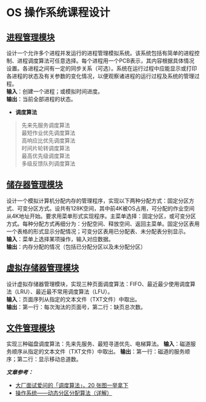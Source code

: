 # OS 操作系统课程设计

## [进程管理模块](src/ProcessManager/README.md)

设计一个允许多个进程并发运行的进程管理模拟系统。该系统包括有简单的进程控制、进程调度算法可任意选择。每个进程用一个PCB表示，其内容根据具体情况设置。各进程之间有一定的同步关系（可选）。系统在运行过程中应能显示或打印各进程的状态及有关参数的变化情况，以便观察诸进程的运行过程及系统的管理过程。  
**输入**：创建一个进程；或模拟时间进度。  
**输出**：当前全部进程的状态。

- **调度算法**

> 先来先服务调度算法  
> 最短作业优先调度算法  
> 高响应比优先调度算法  
> 时间片轮转调度算法  
> 最高优先级调度算法  
> 多级反馈队列调度算法  

## [储存器管理模块](src/MemoryAllocte/README.md)

设计一个模拟计算机分配内存的管理程序，实现以下两种分配方式：固定分区方式、可变分区方式。设共有128K空间，其中前4K被OS占用，可分配的作业空间从4K地址开始。要求用菜单形式实现程序。主菜单选择：固定分区，或可变分区方式。每种分配方式再细分为：分配空间、释放空间、返回主菜单。固定分区表用一个表格的形式显示分配情况；可变分区表用已分配表、未分配表分别显示。  
**输入**：菜单上选择某项操作，输入对应数据。  
**输出**：内存分配的情况（包括已分配分区以及未分配分区）


## [虚拟存储器管理模块](src/VirtualMemoryManager/README.md)

设计虚拟存储器管理模块，实现三种页面调度算法：FIFO、最近最少使用调度算法（LRU）、最近最不常用调度算法（LFU）。  
**输入**：页面序列从指定的文本文件（TXT文件）中取出。  
**输出**：第一行：每次淘汰的页面号，第二行：缺页总次数。

## [文件管理模块](src/DiskManager/README.md)

实现三种磁盘调度算法：先来先服务、最短寻道优先、电梯算法。
**输入**：磁道服务顺序从指定的文本文件（TXT文件）中取出。
**输出**：第一行：磁道的服务顺序；第二行：显示移动总道数。

***文章参考：*** 
- [大厂面试爱问的「调度算法」，20 张图一举拿下](https://www.cnblogs.com/xiaolincoding/p/13631224.html)  
- [操作系统——动态分区分配算法（详解）](https://blog.csdn.net/weixin_44827418/article/details/106240300)
